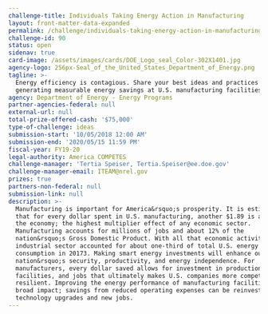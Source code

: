 ```yaml
---
challenge-title: Individuals Taking Energy Action in Manufacturing
layout: front-matter-data-expanded
permalink: /challenge/individuals-taking-energy-action-in-manufacturing-iteam/
challenge-id: 90
status: open
sidenav: true
card-image: /assets/images/cards/DOE_Logo_seal_Color-302X1401.jpg
agency-logo: 256px-Seal_of_the_United_States_Department_of_Energy.png
tagline: >-
  Energy efficiency is contagious. Share your best ideas and practices for
  generating measurable energy savings at U.S. manufacturing facilities.
agency: Department of Energy - Energy Programs
partner-agencies-federal: null
external-url: null
total-prize-offered-cash: '$75,000'
type-of-challenge: ideas
submission-start: '10/05/2018 12:00 AM'
submission-end: '2020/05/15 11:59 PM'
fiscal-year: FY19-20
legal-authority: America COMPETES
challenge-manager: 'Tertia Speiser, Tertia.Speiser@ee.doe.gov'
challenge-manager-email: ITEAM@nrel.gov
prizes: true
partners-non-federal: null
submission-link: null
description: >-
  Manufacturing is important for America&rsquo;s prosperity. It is estimated
  that for every dollar spent in U.S. manufacturing, another $1.89 is added to
  the economy; the highest multiplier effect of any economic sector.
  Manufacturing accounts for millions of jobs and about 12% of the
  nation&rsquo;s Gross Domestic Product. With all that economic activity, the
  industrial sector accounted for about one-third of total U.S. energy
  consumption in 20173. Making smart energy investments will enhance our
  nation&rsquo;s security, productivity, and energy independence. For
  manufacturers, every dollar saved allows for investment in production,
  facilities, and jobs that ultimately makes U.S. companies more competitive and
  resilient. Improving the energy performance of manufacturing facilities has a
  broad impact; savings from reduced operating expenses can be reinvested in
  technology upgrades and new jobs.
---
```

